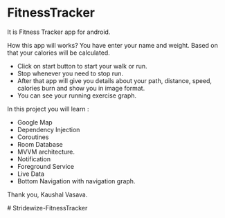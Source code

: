 # FitnessTracker
It is Fitness Tracker app for android.

How this app will works?
You have enter your name and weight. Based on that your calories will be calculated.

- Click on start button to start your walk or run.
- Stop whenever you need to stop run.
- After that app will give you details about your path, distance, speed, calories burn and show you in image format.
- You can see your running exercise graph.

 In this project you will learn : 
 - Google Map
 - Dependency Injection
 - Coroutines 
 - Room Database 
 - MVVM architecture.
 - Notification
 - Foreground Service
 - Live Data
 - Bottom Navigation with navigation graph.

Thank you,
Kaushal Vasava.


#   S t r i d e w i z e - F i t n e s s T r a c k e r 
 
 
